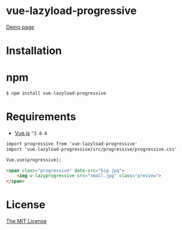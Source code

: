 # vue-lazyload-progressive

[Demo page](https://jiuyekafei.github.io/vue-lazyload-progressive/dist/index.html) 

# Installation
# npm

```html
$ npm install vue-lazyload-progressive
```

# Requirements

- [Vue.js](https://github.com/vuejs/vue) `^2.0.0`

```html
import progressive from 'vue-lazyload-progressive'
import 'vue-lazyload-progressive/src/progressive/progressive.css'

Vue.use(progressive);

<span class="progressive" date-src="big.jpg">
    <img v-lazyprogressive src="small.jpg" class="preview">
</span>
```


# License

[The MIT License](http://opensource.org/licenses/MIT)
